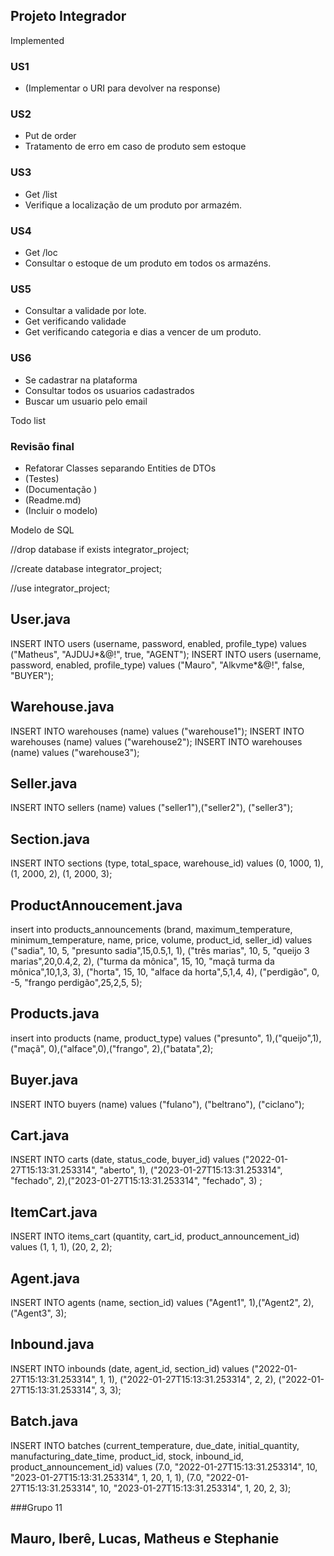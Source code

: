## Projeto Integrador

Implemented
### US1
- (Implementar o URI para devolver na response)


### US2
- Put de order
- Tratamento de erro em caso de produto sem estoque

### US3
 - Get /list
 - Verifique a localização de um produto por armazém.
 
 ### US4
  - Get /loc
  - Consultar o estoque de um produto em todos os armazéns.
  
  ### US5
   - Consultar a validade por lote.
   - Get verificando validade
   - Get verificando categoria e dias a vencer de um produto.

   ### US6
   - Se cadastrar na plataforma
   - Consultar todos os usuarios cadastrados
   - Buscar um usuario pelo email

 
 Todo list


### Revisão final
- Refatorar Classes separando Entities de DTOs
- (Testes)
- (Documentação )
- (Readme.md)
- (Incluir o modelo)

Modelo de SQL

//drop database if exists integrator_project;

//create database integrator_project;

//use integrator_project;

## User.java
INSERT INTO users (username, password, enabled, profile_type) values ("Matheus", "AJDUJ*&@!", true, "AGENT");
INSERT INTO users (username, password, enabled, profile_type) values ("Mauro", "Alkvme*&@!", false, "BUYER");

## Warehouse.java
INSERT INTO warehouses (name) values ("warehouse1");
INSERT INTO warehouses (name) values ("warehouse2");
INSERT INTO warehouses (name) values ("warehouse3");

## Seller.java
INSERT INTO sellers (name) values ("seller1"),("seller2"), ("seller3");

## Section.java
INSERT INTO sections (type, total_space, warehouse_id) values (0, 1000, 1),(1, 2000, 2), (1, 2000, 3);

## ProductAnnoucement.java
insert into products_announcements (brand, maximum_temperature, minimum_temperature, name, price, volume, product_id, seller_id) values
("sadia", 10, 5, "presunto sadia",15,0.5,1, 1),
("três marias", 10, 5, "queijo 3 marias",20,0.4,2, 2),
("turma da mônica", 15, 10, "maçã turma da mônica",10,1,3, 3),
("horta", 15, 10, "alface da horta",5,1,4, 4),
("perdigão", 0, -5, "frango perdigão",25,2,5, 5);

## Products.java
insert into products (name, product_type) values ("presunto", 1),("queijo",1),("maçã", 0),("alface",0),("frango", 2),("batata",2);

## Buyer.java
INSERT INTO buyers (name) values ("fulano"), ("beltrano"), ("ciclano");

## Cart.java
INSERT INTO carts (date, status_code, buyer_id) values ("2022-01-27T15:13:31.253314", "aberto", 1), ("2023-01-27T15:13:31.253314", "fechado", 2),("2023-01-27T15:13:31.253314", "fechado", 3) ;

## ItemCart.java
INSERT INTO items_cart (quantity, cart_id, product_announcement_id) values (1, 1, 1), (20, 2, 2);

## Agent.java
INSERT INTO agents (name, section_id) values ("Agent1", 1),("Agent2", 2), ("Agent3", 3);

## Inbound.java
INSERT INTO inbounds (date, agent_id, section_id) values ("2022-01-27T15:13:31.253314", 1, 1),
("2022-01-27T15:13:31.253314", 2, 2),
("2022-01-27T15:13:31.253314", 3, 3);

## Batch.java
INSERT INTO batches (current_temperature, due_date, initial_quantity, manufacturing_date_time, product_id, stock, inbound_id, product_announcement_id)
values (7.0, "2022-01-27T15:13:31.253314", 10, "2023-01-27T15:13:31.253314", 1, 20, 1, 1), (7.0, "2022-01-27T15:13:31.253314", 10, "2023-01-27T15:13:31.253314", 1, 20, 2, 3);

###Grupo 11
## Mauro, Iberê, Lucas, Matheus e Stephanie
